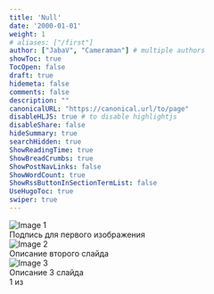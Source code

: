 ```yaml
---
title: 'Null'
date: '2000-01-01'
weight: 1
# aliases: ["/first"]
author: ["JabaV", "Cameraman"] # multiple authors
showToc: true
TocOpen: false
draft: true
hidemeta: false
comments: false
description: ""
canonicalURL: "https://canonical.url/to/page"
disableHLJS: true # to disable highlightjs
disableShare: false
hideSummary: true
searchHidden: true
ShowReadingTime: true
ShowBreadCrumbs: true
ShowPostNavLinks: false
ShowWordCount: true
ShowRssButtonInSectionTermList: false
UseHugoToc: true
swiper: true
---
```


<div class="swiper">
    <div class="swiper-wrapper">
        <div class="swiper-slide">
          <div class="slide-content">
            <img src="https://sun9-56.userapi.com/impg/g8fxlja87-2CGYEvU00fLwIThwS0WsBc0jwv9w/NN8jIDbDowM.jpg?size=1280x960&quality=95&sign=290d9c26a1ab96f2d5d554f4ac2a5472&type=album"    alt="Image 1">
            <div class="slide-caption">Подпись для первого изображения</div>
          </div>
        </div>
        <div class="swiper-slide">
          <div class="slide-content">
            <img src="https://sun9-63.userapi.com/impg/x78YmmKOMgHaO8qVDlYleG9whZMDUEszZlv61Q/UAjBd_6NaoQ.jpg?size=1844x1383&quality=95&sign=e85265069b2126055d44bd66b52fb9a9&type=album"   alt="Image 2">
            <div class="slide-caption">Описание второго слайда</div>
          </div>
        </div>
        <div class="swiper-slide">
          <div class="slide-content">
            <img src="https://sun9-46.userapi.com/impg/qG955GkWhUrPRfw3xEOGa0WqwvY-chQ7VM562A/TX-AVpc14jQ.jpg?size=1844x1383&quality=95&sign=23baed08d82c3ff7324af8e38c070abd&type=album"   alt="Image 3">
            <div class="slide-caption">Описание 3 слайда</div>
          </div>
        </div>
    </div>
    <div class="custom-pagination">
        <span class="current">1</span> из <span class="total"></span>
    </div>
</div>